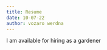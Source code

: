 ```yaml
---
title: Resume 
date: 10-07-22
author: vozaro werdna
---
```


I am available for hiring as a gardener

